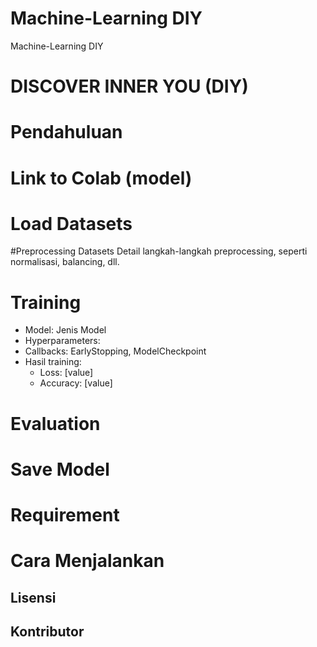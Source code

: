 # Machine-Learning DIY
Machine-Learning DIY
# DISCOVER INNER YOU (DIY)

# Pendahuluan


# Link to Colab (model)

# Load Datasets


#Preprocessing Datasets
Detail langkah-langkah preprocessing, seperti normalisasi, balancing, dll.

# Training
- Model: Jenis Model
- Hyperparameters: 
- Callbacks: EarlyStopping, ModelCheckpoint
- Hasil training:
  - Loss: [value]
  - Accuracy: [value]

# Evaluation

# Save Model

# Requirement

# Cara Menjalankan

## Lisensi


## Kontributor

